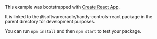 This example was bootstrapped with [Create React App](https://github.com/facebook/create-react-app).

It is linked to the @softwarecradle/handy-controls-react package in the parent directory for development purposes.

You can run `npm install` and then `npm start` to test your package.
